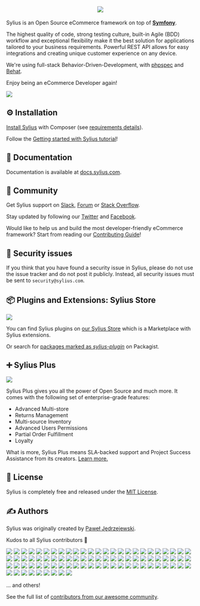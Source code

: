 <h1 align="center">
    <a href="https://sylius.com/github-readme/link/" target="_blank">
        <img src="https://sylius.com/assets/github-readme.png?sylius-curse" />
    </a>
</h1>

Sylius is an Open Source eCommerce framework on top of [**Symfony**](https://symfony.com). 

The highest quality of code, strong testing culture, built-in Agile (BDD) workflow and exceptional flexibility make it the best solution for applications tailored to your business requirements. 
Powerful REST API allows for easy integrations and creating unique customer experience on any device.

We're using full-stack Behavior-Driven-Development, with [phpspec](https://phpspec.net) and [Behat](https://behat.org).

Enjoy being an eCommerce Developer again!

<img src="https://sylius.com/assets/readme/readme-main.png" />

⚙️ Installation
--------------

[Install Sylius](https://docs.sylius.com/en/latest/book/installation/installation.html) with Composer (see [requirements details](https://docs.sylius.com/en/latest/book/installation/requirements.html)).

Follow the [Getting started with Sylius tutorial](https://docs.sylius.com/en/latest/getting-started-with-sylius/index.html)!

📖 Documentation
----------------
 
Documentation is available at [docs.sylius.com](https://docs.sylius.com).

🤝 Community
------------

Get Sylius support on [Slack](https://sylius.com/slack), [Forum](https://forum.sylius.com/) or [Stack Overflow](https://stackoverflow.com/questions/tagged/sylius).

Stay updated by following our [Twitter](https://twitter.com/Sylius) and [Facebook](https://www.facebook.com/SyliusEcommerce/).

Would like to help us and build the most developer-friendly eCommerce framework? Start from reading our [Contributing Guide](https://docs.sylius.com/en/latest/book/index.html#contributing)!

👮 Security issues
------------------

If you think that you have found a security issue in Sylius, please do not use the issue tracker and do not post it publicly. 
Instead, all security issues must be sent to `security@sylius.com`.

📦 Plugins and Extensions: Sylius Store
---------------------------------------

<a href="https://store.sylius.com/" target="_blank">
    <img src="https://sylius.com/assets/readme/readme-store.png" />
</a>
   
You can find Sylius plugins on [our Sylius Store](https://sylius.com/plugins/) which is a Marketplace with Sylius extensions. 

Or search for [packages marked as *sylius-plugin*](https://packagist.org/explore/?type=sylius-plugin) on Packagist.

➕ Sylius Plus
--------------

<a href="https://sylius.com/plus/" target="_blank">
    <img src="https://sylius.com/assets/readme/readme-plus.png" />
</a>

Sylius Plus gives you all the power of Open Source and much more. It comes with the following set of enterprise-grade features:

- Advanced Multi-store
- Returns Management
- Multi-source Inventory
- Advanced Users Permissions
- Partial Order Fulfillment
- Loyalty

What is more, Sylius Plus means SLA-backed support and Project Success Assistance from its creators. [Learn more.](https://sylius.com/plus/)

📃 License
----------

Sylius is completely free and released under the [MIT License](https://github.com/Sylius/Sylius/blob/master/LICENSE).

✍️ Authors
---------

Sylius was originally created by [Paweł Jędrzejewski](https://pjedrzejewski.com).

Kudos to all Sylius contributors 🙏

[![](https://github.com/pamil.png?size=40)](https://github.com/pamil)
[![](https://github.com/pjedrzejewski.png?size=40)](https://github.com/pjedrzejewski)
[![](https://github.com/Zales0123.png?size=40)](https://github.com/Zales0123)
[![](https://github.com/GSadee.png?size=40)](https://github.com/GSadee)
[![](https://github.com/lchrusciel.png?size=40)](https://github.com/lchrusciel)
[![](https://github.com/CoderMaggie.png?size=40)](https://github.com/CoderMaggie)
[![](https://github.com/Arminek.png?size=40)](https://github.com/Arminek)
[![](https://github.com/tuka217.png?size=40)](https://github.com/tuka217)
[![](https://github.com/NoResponseMate.png?size=40)](https://github.com/NoResponseMate)
[![](https://github.com/stloyd.png?size=40)](https://github.com/stloyd)
[![](https://github.com/umpirsky.png?size=40)](https://github.com/umpirsky)
[![](https://github.com/winzou.png?size=40)](https://github.com/winzou)
[![](https://github.com/Tomanhez.png?size=40)](https://github.com/Tomanhez)
[![](https://github.com/michalmarcinkowski.png?size=40)](https://github.com/michalmarcinkowski)
[![](https://github.com/AdamKasp.png?size=40)](https://github.com/AdamKasp)
[![](https://github.com/arnolanglade.png?size=40)](https://github.com/arnolanglade)
[![](https://github.com/jjanvier.png?size=40)](https://github.com/jjanvier)
[![](https://github.com/kayue.png?size=40)](https://github.com/kayue)
[![](https://github.com/stefandoorn.png?size=40)](https://github.com/stefandoorn)
[![](https://github.com/piotrantosik.png?size=40)](https://github.com/piotrantosik)
[![](https://github.com/Richtermeister.png?size=40)](https://github.com/Richtermeister)
[![](https://github.com/kulczy.png?size=40)](https://github.com/kulczy)
[![](https://github.com/koemeet.png?size=40)](https://github.com/koemeet)
[![](https://github.com/oallain.png?size=40)](https://github.com/oallain)
[![](https://github.com/loic425.png?size=40)](https://github.com/loic425)
[![](https://github.com/bendavies.png?size=40)](https://github.com/bendavies)
[![](https://github.com/aramalipoor.png?size=40)](https://github.com/aramalipoor)
[![](https://github.com/amenophis.png?size=40)](https://github.com/amenophis)
[![](https://github.com/loicmobizel.png?size=40)](https://github.com/loicmobizel)
[![](https://github.com/mamazu.png?size=40)](https://github.com/mamazu)
[![](https://github.com/loevgaard.png?size=40)](https://github.com/loevgaard)
[![](https://github.com/makasim.png?size=40)](https://github.com/makasim)
[![](https://github.com/gperdomor.png?size=40)](https://github.com/gperdomor)
[![](https://github.com/arti0090.png?size=40)](https://github.com/arti0090)
[![](https://github.com/liverbool.png?size=40)](https://github.com/liverbool)
[![](https://github.com/mmenozzi.png?size=40)](https://github.com/mmenozzi)
[![](https://github.com/psyray.png?size=40)](https://github.com/psyray)
[![](https://github.com/mbabker.png?size=40)](https://github.com/mbabker)
[![](https://github.com/peteward.png?size=40)](https://github.com/peteward)
[![](https://github.com/adamelso.png?size=40)](https://github.com/adamelso)
[![](https://github.com/igormukhingmailcom.png?size=40)](https://github.com/igormukhingmailcom)
[![](https://github.com/antonioperic.png?size=40)](https://github.com/antonioperic)
[![](https://github.com/elliot.png?size=40)](https://github.com/elliot)
[![](https://github.com/agounaris.png?size=40)](https://github.com/agounaris)
[![](https://github.com/Prometee.png?size=40)](https://github.com/Prometee)
[![](https://github.com/l3l0.png?size=40)](https://github.com/l3l0)
[![](https://github.com/inssein.png?size=40)](https://github.com/inssein)
[![](https://github.com/loevstroem.png?size=40)](https://github.com/loevstroem)
[![](https://github.com/pborreli.png?size=40)](https://github.com/pborreli)
[![](https://github.com/gorkalaucirica.png?size=40)](https://github.com/gorkalaucirica)
[![](https://github.com/gabiudrescu.png?size=40)](https://github.com/gabiudrescu)
[![](https://github.com/cordoval.png?size=40)](https://github.com/cordoval)
[![](https://github.com/EmiiKhaos.png?size=40)](https://github.com/EmiiKhaos)
[![](https://github.com/venyii.png?size=40)](https://github.com/venyii)
[![](https://github.com/nakashu.png?size=40)](https://github.com/nakashu)
[![](https://github.com/LucaGallinari.png?size=40)](https://github.com/LucaGallinari)
[![](https://github.com/vvasiloi.png?size=40)](https://github.com/vvasiloi)
[![](https://github.com/teohhanhui.png?size=40)](https://github.com/teohhanhui)
[![](https://github.com/jacquesbh.png?size=40)](https://github.com/jacquesbh)
[![](https://github.com/diimpp.png?size=40)](https://github.com/diimpp)
[![](https://github.com/sweoggy.png?size=40)](https://github.com/sweoggy)
[![](https://github.com/bartoszpietrzak1994.png?size=40)](https://github.com/bartoszpietrzak1994)
[![](https://github.com/psihius.png?size=40)](https://github.com/psihius)
[![](https://github.com/okwinza.png?size=40)](https://github.com/okwinza)
[![](https://github.com/bitbager.png?size=40)](https://github.com/bitbager)
[![](https://github.com/alcaeus.png?size=40)](https://github.com/alcaeus)
[![](https://github.com/ahmadrabie.png?size=40)](https://github.com/ahmadrabie)
[![](https://github.com/coudenysj.png?size=40)](https://github.com/coudenysj)
[![](https://github.com/mykehsd.png?size=40)](https://github.com/mykehsd)
[![](https://github.com/gonzalovilaseca.png?size=40)](https://github.com/gonzalovilaseca)
[![](https://github.com/4c0n.png?size=40)](https://github.com/4c0n)
[![](https://github.com/tvlooy.png?size=40)](https://github.com/tvlooy)
[![](https://github.com/dantleech.png?size=40)](https://github.com/dantleech)
[![](https://github.com/cdaguerre.png?size=40)](https://github.com/cdaguerre)
[![](https://github.com/Strontium-90.png?size=40)](https://github.com/Strontium-90)
[![](https://github.com/JaisDK.png?size=40)](https://github.com/JaisDK)
[![](https://github.com/pix-art.png?size=40)](https://github.com/pix-art)
[![](https://github.com/dunglas.png?size=40)](https://github.com/dunglas)
[![](https://github.com/SirDomin.png?size=40)](https://github.com/SirDomin)
[![](https://github.com/peterukena.png?size=40)](https://github.com/peterukena)
[![](https://github.com/tchapi.png?size=40)](https://github.com/tchapi)
[![](https://github.com/laurent35240.png?size=40)](https://github.com/laurent35240)
[![](https://github.com/jdeveloper.png?size=40)](https://github.com/jdeveloper)
[![](https://github.com/TomasVotruba.png?size=40)](https://github.com/TomasVotruba)

... and others!


See the full list of [contributors from our awesome community](https://github.com/Sylius/Sylius/contributors).
